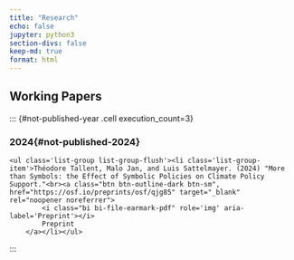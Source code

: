 ```yaml
---
title: "Research"
echo: false
jupyter: python3
section-divs: false
keep-md: true
format: html
---
```







## Working Papers 

::: {#not-published-year .cell execution_count=3}
### 2024{#not-published-2024}

```{=html}
<ul class='list-group list-group-flush'><li class='list-group-item'>Théodore Tallent, Malo Jan, and Luis Sattelmayer. (2024) "More than Symbols: the Effect of Symbolic Policies on Climate Policy Support."<br><a class="btn btn-outline-dark btn-sm", href="https://osf.io/preprints/osf/qjg85" target="_blank" rel="noopener noreferrer">
        <i class="bi bi-file-earmark-pdf" role='img' aria-label='Preprint'></i>
        Preprint
    </a></li></ul>
```

:::


